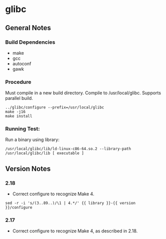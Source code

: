 # glibc

## General Notes

### Build Dependencies

* make
* gcc
* autoconf
* gawk

### Procedure

Must compile in a new build directory. Compile to /usr/local/glibc. Supports parallel build.

```
../glibc/configure --prefix=/usr/local/glibc
make -j16
make install
```

### Running Test:

Run a binary using library:

```
/usr/local/glibc/lib/ld-linux-c86-64.so.2 --library-path /usr/local/glibc/lib [ executable ]
```

## Version Notes

### 2.18

* Correct configure to recognize Make 4.

```
sed -r -i 's/(3..89..)/\1 | 4.*/' {{ library }}-{{ version }}/configure
```

### 2.17

* Correct configure to recognize Make 4, as described in 2.18.

